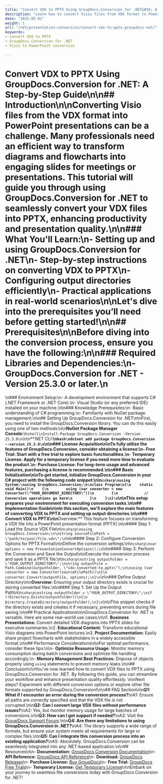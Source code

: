 ```yaml
---
title: "Convert VDX to PPTX Using GroupDocs.Conversion for .NET&#58; A Step-by-Step Guide"
description: "Learn how to convert Visio files from VDX format to PowerPoint presentations using GroupDocs.Conversion for .NET. This guide offers easy-to-follow steps and practical tips."
date: "2025-05-01"
weight: 1
url: "/net/presentation-conversion/convert-vdx-to-pptx-groupdocs-net/"
keywords:
- convert VDX to PPTX
- GroupDocs.Conversion for .NET
- Visio to PowerPoint conversion

---
```



# Convert VDX to PPTX Using GroupDocs.Conversion for .NET: A Step-by-Step Guide\n\n## Introduction\n\nConverting Visio files from the VDX format into PowerPoint presentations can be a challenge. Many professionals need an efficient way to transform diagrams and flowcharts into engaging slides for meetings or presentations. This tutorial will guide you through using **GroupDocs.Conversion for .NET** to seamlessly convert your VDX files into PPTX, enhancing productivity and presentation quality.\n\n### What You'll Learn:\n- Setting up and using GroupDocs.Conversion for .NET\n- Step-by-step instructions on converting VDX to PPTX\n- Configuring output directories efficiently\n- Practical applications in real-world scenarios\n\nLet's dive into the prerequisites you’ll need before getting started!\n\n## Prerequisites\n\nBefore diving into the conversion process, ensure you have the following:\n\n### Required Libraries and Dependencies:\n- **GroupDocs.Conversion for .NET** - Version 25.3.0 or later.\n  
\n### Environment Setup:\n- A development environment that supports C# (.NET Framework or .NET Core).\n- Visual Studio (or any preferred IDE) installed on your machine.\n\n### Knowledge Prerequisites:\n- Basic understanding of C# programming.\n- Familiarity with NuGet package management.\n\n## Setting Up GroupDocs.Conversion for .NET\n\nFirst, you need to install the GroupDocs.Conversion library. You can do this easily using one of two methods:\n\n**NuGet Package Manager Console:**\n```shell\nInstall-Package GroupDocs.Conversion -Version 25.3.0\n```\n\n**.NET CLI:**\n```bash\ndotnet add package GroupDocs.Conversion --version 25.3.0\n```\n\n### License Acquisition\n\nTo fully utilize the features of GroupDocs.Conversion, consider obtaining a license:\n- **Free Trial:** Start with a free trial to explore basic functionalities.\n- **Temporary License:** Apply for a temporary license if you need more time to evaluate the product.\n- **Purchase License:** For long-term usage and advanced features, purchasing a license is recommended.\n\n### Basic Initialization\n\nTo get started, initialize GroupDocs.Conversion in your C# project with the following code snippet:\n\n```csharp\nusing System;\nusing GroupDocs.Conversion;\n\nclass Program\n{\n    static void Main()\n    {\n        using (var converter = new Converter(\"YOUR_DOCUMENT_DIRECTORY\"))\n        {\n            // Conversion operations go here\n        }\n    }\n}\n```\n\nThis setup prepares your environment for executing conversion tasks.\n\n## Implementation Guide\n\nIn this section, we'll explore the main features of converting VDX to PPTX and setting up output directories.\n\n### Convert VDX to PPTX\n\n**Overview:** This feature focuses on transforming a VDX file into a PowerPoint presentation format (PPTX).\n\n#### Step 1: Load the Source VDX File\n\n```csharp\nusing GroupDocs.Conversion;\n\nstring sourceFilePath = \"path/to/your/file.vdx\";\n```\n\n#### Step 2: Configure Conversion Options for PPTX Format\n\nDefine the conversion settings:\n\n```csharp\nvar options = new PresentationConvertOptions();\n```\n\n#### Step 3: Perform the Conversion and Save the Output\n\nExecute the conversion process and save it as a PPTX file:\n\n```csharp\nstring outputFolder = \"YOUR_OUTPUT_DIRECTORY\";\nstring outputFile = Path.Combine(outputFolder, \"vdx-converted-to.pptx\");\n\nusing (var converter = new Converter(sourceFilePath))\n{\n    converter.Convert(outputFile, options);\n}\n```\n\n### Define Output Directory\n\n**Overview:** Ensuring your output directory exists is crucial for storing converted files.\n\n#### Step 1: Set Up the Output Path\n\n```csharp\nstring outputFolder = \"YOUR_OUTPUT_DIRECTORY\";\nif (!Directory.Exists(outputFolder))\n{\n    Directory.CreateDirectory(outputFolder);\n}\n```\n\nThis snippet checks if the directory exists and creates it if necessary, preventing errors during file saving.\n\n## Practical Applications\n\nGroupDocs.Conversion for .NET is versatile. Here are some real-world use cases:\n\n1. **Business Presentations:** Convert detailed VDX diagrams into PPTX slides for executive summaries.\n2. **Educational Content:** Transform educational Visio diagrams into PowerPoint lectures.\n3. **Project Documentation:** Easily share project flowcharts with stakeholders in a widely accessible format.\n\n## Performance Considerations\n\nFor optimal performance, consider these tips:\n\n- **Optimize Resource Usage:** Monitor memory consumption during batch conversions and optimize file handling accordingly.\n- **Memory Management Best Practices:** Dispose of objects properly using `using` statements to prevent memory leaks.\n\n## Conclusion\n\nYou've now learned how to convert VDX files to PPTX using GroupDocs.Conversion for .NET. By following this guide, you can streamline your workflow and enhance presentation quality effortlessly. \n\nNext steps? Experiment with different conversion options or explore other file formats supported by GroupDocs.Conversion!\n\n## FAQ Section\n\n**Q1: What if I encounter an error during the conversion process?**\nA1: Ensure all paths are correctly specified and that the VDX file is not corrupted.\n\n**Q2: Can I convert large VDX files without performance issues?**\nA2: Yes, but monitor memory usage for large batches of conversions.\n\n**Q3: How can I get support if needed?**\nA3: Visit the [GroupDocs Support Forum](https://forum.groupdocs.com/c/conversion/10).\n\n**Q4: Are there any limitations to using GroupDocs.Conversion in .NET?**\nA4: The library supports a wide range of formats, but ensure your system meets all requirements for large or complex files.\n\n**Q5: Can I integrate this conversion process into an existing application?**\nA5: Absolutely. GroupDocs.Conversion can be seamlessly integrated into any .NET-based application.\n\n## Resources\n\n- **Documentation:** [GroupDocs Conversion Documentation](https://docs.groupdocs.com/conversion/net/)\n- **API Reference:** [GroupDocs API Reference](https://reference.groupdocs.com/conversion/net/)\n- **Download:** [GroupDocs Releases](https://releases.groupdocs.com/conversion/net/)\n- **Purchase License:** [Buy GroupDocs](https://purchase.groupdocs.com/buy)\n- **Free Trial:** [GroupDocs Free Trials](https://releases.groupdocs.com/conversion/net/)\n- **Temporary License:** [Get Temporary License](https://purchase.groupdocs.com/temporary-license/)\n\nEmbark on your journey to seamless file conversions today with GroupDocs.Conversion for .NET!
